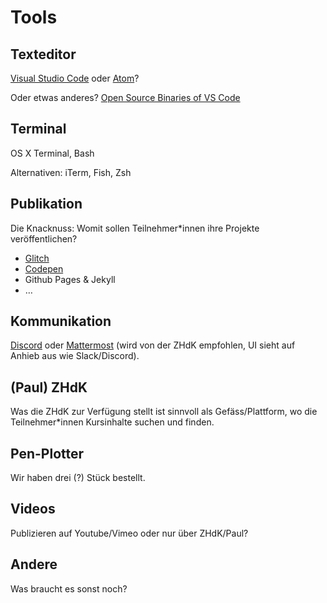 # Tools

## Texteditor

[Visual Studio Code](https://code.visualstudio.com/) oder [Atom](https://atom.io/)?

Oder etwas anderes? [Open Source Binaries of VS Code](https://vscodium.com/)

## Terminal

OS X Terminal, Bash

Alternativen: iTerm, Fish, Zsh

## Publikation

Die Knacknuss: Womit sollen Teilnehmer\*innen ihre Projekte veröffentlichen?

- [Glitch](https://glitch.com/)
- [Codepen](https://codepen.io/)
- Github Pages & Jekyll
- …

## Kommunikation

[Discord](https://discord.com/) oder [Mattermost](https://mattermost.com/) (wird von der ZHdK empfohlen, UI sieht auf Anhieb aus wie Slack/Discord).

## (Paul) ZHdK

Was die ZHdK zur Verfügung stellt ist sinnvoll als Gefäss/Plattform, wo die Teilnehmer\*innen Kursinhalte suchen und finden.

## Pen-Plotter

Wir haben drei (?) Stück bestellt.

## Videos

Publizieren auf Youtube/Vimeo oder nur über ZHdK/Paul?

## Andere

Was braucht es sonst noch?
